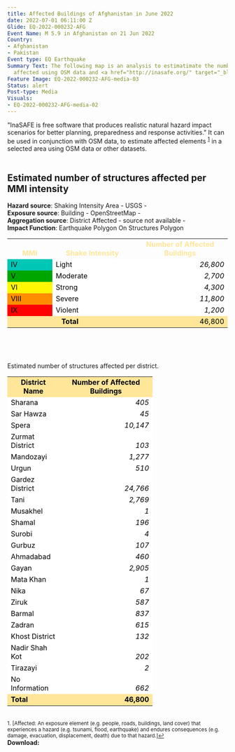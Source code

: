 ```yaml
---
title: Affected Buildings of Afghanistan in June 2022
date: 2022-07-01 06:11:00 Z
Glide: EQ-2022-000232-AFG
Event Name: M 5.9 in Afghanistan on 21 Jun 2022
Country:
- Afghanistan
- Pakistan
Event type: EQ Earthquake
Summary Text: The following map is an analysis to estimatimate the number of structures
  affected using OSM data and <a href="http://inasafe.org/" target="_blank">InaSafe</a>.
Feature Image: EQ-2022-000232-AFG-media-03
Status: alert
Post-type: Media
Visuals:
- EQ-2022-000232-AFG-media-02
---
```


"InaSAFE is free software that produces realistic natural hazard impact scenarios for better planning, preparedness and response activities." It can be used in conjunction with OSM data, to estimate affected elements <sup><a href="#fn1" id="ref1">1</a></sup> in a selected area using OSM data or other datasets.
<br>
<br>
<h2>Estimated number of structures affected per MMI intensity</h2>

<b>Hazard source</b>: Shaking Intensity Area - USGS -<br>
<b>Exposure source</b>: Building - OpenStreetMap -<br>
<b>Aggregation source</b>: District Affected - source not available -<br>
<b>Impact Function</b>: Earthquake Polygon On Structures Polygon<br>

<table border="0" cellspacing="0"><colgroup width="119"></colgroup> <colgroup width="213"></colgroup> <colgroup width="258"></colgroup>
<tbody>
<tr>
<td align="center" valign="bottom" height="19"><strong><span style="color: #FFE699;">MMI</span></strong></td>
<td align="center" valign="bottom"><strong><span style="color: #FFE699;">Shake Intensity</span></strong></td>
<td align="center" valign="bottom"><strong><span style="color: #FFE699;">Number of Affected Buildings</span></strong></td>
</tr>
<tr>
<td align="left" valign="bottom" bgcolor="#00C6B5" height="19"><span style="color: #000000;">IV</span></td>
<td align="left" valign="bottom" bgcolor="#FFFFFF"><span style="color: #000000;">Light</span></td>
<td align="right" valign="bottom" bgcolor="#FFFFFF"><em><span style="color: #000000;">26,800</span></em></td>
</tr>
<tr>
<td align="left" valign="bottom" bgcolor="#00A600" height="19"><span style="color: #000000;">V</span></td>
<td align="left" valign="bottom" bgcolor="#FFFFFF"><span style="color: #000000;">Moderate</span></td>
<td align="right" valign="bottom" bgcolor="#FFFFFF"><em><span style="color: #000000;">2,700</span></em></td>
</tr>
<tr>
<td align="left" valign="bottom" bgcolor="#FFF701" height="19"><span style="color: #000000;">VI</span></td>
<td align="left" valign="bottom" bgcolor="#FFFFFF"><span style="color: #000000;">Strong</span></td>
<td align="right" valign="bottom" bgcolor="#FFFFFF"><em><span style="color: #000000;">4,300</span></em></td>
</tr>
<tr>
<td align="left" valign="bottom" bgcolor="#FF8D01" height="19"><span style="color: #000000;">VIII</span></td>
<td align="left" valign="bottom" bgcolor="#FFFFFF"><span style="color: #000000;">Severe</span></td>
<td align="right" valign="bottom" bgcolor="#FFFFFF"><em><span style="color: #000000;">11,800</span></em></td>
</tr>
<tr>
<td align="left" valign="bottom" bgcolor="#FF0101" height="19"><span style="color: #000000;">IX</span></td>
<td align="left" valign="bottom" bgcolor="#FFFFFF"><span style="color: #000000;">Violent</span></td>
<td align="right" valign="bottom" bgcolor="#FFFFFF"><em><span style="color: #000000;">1,200</span></em></td>
</tr>
<tr>
<td colspan="2" align="center" valign="bottom" bgcolor="#FFE699" height="19"><strong><span style="color: #000000;">Total</span></strong></td>
<td align="right" valign="bottom" bgcolor="#FFE699"><span style="color: #000000;">46,800</span></td>
</tr>
</tbody>
</table>
<p>&nbsp;</p>

 <br>

Estimated number of structures affected per district.

<table border="0" cellspacing="0"><colgroup width="119"></colgroup> <colgroup width="213"></colgroup>
<tbody>
<tr>
<td align="center" valign="bottom" bgcolor="#FFE699" height="19"><strong><span style="color: #000000;">District Name</span></strong></td>
<td align="center" valign="bottom" bgcolor="#FFE699"><strong><span style="color: #000000;">Number of Affected Buildings</span></strong></td>
</tr>
<tr>
<td align="left" valign="bottom" bgcolor="#FFFFFF" height="19"><span style="color: #000000;">Sharana</span></td>
<td align="right" valign="bottom" bgcolor="#FFFFFF"><em><span style="color: #000000;">405</span></em></td>
</tr>
<tr>
<td align="left" valign="bottom" bgcolor="#FFFFFF" height="19"><span style="color: #000000;">Sar Hawza</span></td>
<td align="right" valign="bottom" bgcolor="#FFFFFF"><em><span style="color: #000000;">45</span></em></td>
</tr>
<tr>
<td align="left" valign="bottom" bgcolor="#FFFFFF" height="19"><span style="color: #000000;">Spera</span></td>
<td align="right" valign="bottom" bgcolor="#FFFFFF"><em><span style="color: #000000;">10,147</span></em></td>
</tr>
<tr>
<td align="left" valign="bottom" bgcolor="#FFFFFF" height="19"><span style="color: #000000;">Zurmat District</span></td>
<td align="right" valign="bottom" bgcolor="#FFFFFF"><em><span style="color: #000000;">103</span></em></td>
</tr>
<tr>
<td align="left" valign="bottom" bgcolor="#FFFFFF" height="19"><span style="color: #000000;">Mandozayi</span></td>
<td align="right" valign="bottom" bgcolor="#FFFFFF"><em><span style="color: #000000;">1,277</span></em></td>
</tr>
<tr>
<td align="left" valign="bottom" bgcolor="#FFFFFF" height="19"><span style="color: #000000;">Urgun</span></td>
<td align="right" valign="bottom" bgcolor="#FFFFFF"><em><span style="color: #000000;">510</span></em></td>
</tr>
<tr>
<td align="left" valign="bottom" bgcolor="#FFFFFF" height="19"><span style="color: #000000;">Gardez District</span></td>
<td align="right" valign="bottom" bgcolor="#FFFFFF"><em><span style="color: #000000;">24,766</span></em></td>
</tr>
<tr>
<td align="left" valign="bottom" bgcolor="#FFFFFF" height="19"><span style="color: #000000;">Tani</span></td>
<td align="right" valign="bottom" bgcolor="#FFFFFF"><em><span style="color: #000000;">2,769</span></em></td>
</tr>
<tr>
<td align="left" valign="bottom" bgcolor="#FFFFFF" height="19"><span style="color: #000000;">Musakhel</span></td>
<td align="right" valign="bottom" bgcolor="#FFFFFF"><em><span style="color: #000000;">1</span></em></td>
</tr>
<tr>
<td align="left" valign="bottom" bgcolor="#FFFFFF" height="19"><span style="color: #000000;">Shamal</span></td>
<td align="right" valign="bottom" bgcolor="#FFFFFF"><em><span style="color: #000000;">196</span></em></td>
</tr>
<tr>
<td align="left" valign="bottom" bgcolor="#FFFFFF" height="19"><span style="color: #000000;">Surobi</span></td>
<td align="right" valign="bottom" bgcolor="#FFFFFF"><em><span style="color: #000000;">4</span></em></td>
</tr>
<tr>
<td align="left" valign="bottom" bgcolor="#FFFFFF" height="19"><span style="color: #000000;">Gurbuz</span></td>
<td align="right" valign="bottom" bgcolor="#FFFFFF"><em><span style="color: #000000;">107</span></em></td>
</tr>
<tr>
<td align="left" valign="bottom" bgcolor="#FFFFFF" height="19"><span style="color: #000000;">Ahmadabad</span></td>
<td align="right" valign="bottom" bgcolor="#FFFFFF"><em><span style="color: #000000;">460</span></em></td>
</tr>
<tr>
<td align="left" valign="bottom" bgcolor="#FFFFFF" height="19"><span style="color: #000000;">Gayan</span></td>
<td align="right" valign="bottom" bgcolor="#FFFFFF"><em><span style="color: #000000;">2,905</span></em></td>
</tr>
<tr>
<td align="left" valign="bottom" bgcolor="#FFFFFF" height="19"><span style="color: #000000;">Mata Khan</span></td>
<td align="right" valign="bottom" bgcolor="#FFFFFF"><em><span style="color: #000000;">1</span></em></td>
</tr>
<tr>
<td align="left" valign="bottom" bgcolor="#FFFFFF" height="19"><span style="color: #000000;">Nika</span></td>
<td align="right" valign="bottom" bgcolor="#FFFFFF"><em><span style="color: #000000;">67</span></em></td>
</tr>
<tr>
<td align="left" valign="bottom" bgcolor="#FFFFFF" height="19"><span style="color: #000000;">Ziruk</span></td>
<td align="right" valign="bottom" bgcolor="#FFFFFF"><em><span style="color: #000000;">587</span></em></td>
</tr>
<tr>
<td align="left" valign="bottom" bgcolor="#FFFFFF" height="19"><span style="color: #000000;">Barmal</span></td>
<td align="right" valign="bottom" bgcolor="#FFFFFF"><em><span style="color: #000000;">837</span></em></td>
</tr>
<tr>
<td align="left" valign="bottom" bgcolor="#FFFFFF" height="19"><span style="color: #000000;">Zadran</span></td>
<td align="right" valign="bottom" bgcolor="#FFFFFF"><em><span style="color: #000000;">615</span></em></td>
</tr>
<tr>
<td align="left" valign="bottom" bgcolor="#FFFFFF" height="19"><span style="color: #000000;">Khost District</span></td>
<td align="right" valign="bottom" bgcolor="#FFFFFF"><em><span style="color: #000000;">132</span></em></td>
</tr>
<tr>
<td align="left" valign="bottom" bgcolor="#FFFFFF" height="19"><span style="color: #000000;">Nadir Shah Kot</span></td>
<td align="right" valign="bottom" bgcolor="#FFFFFF"><em><span style="color: #000000;">202</span></em></td>
</tr>
<tr>
<td align="left" valign="bottom" bgcolor="#FFFFFF" height="19"><span style="color: #000000;">Tirazayi</span></td>
<td align="right" valign="bottom" bgcolor="#FFFFFF"><em><span style="color: #000000;">2</span></em></td>
</tr>
<tr>
<td align="left" valign="bottom" bgcolor="#FFFFFF" height="19"><span style="color: #000000;">No Information</span></td>
<td align="right" valign="bottom" bgcolor="#FFFFFF"><em><span style="color: #000000;">662</span></em></td>
</tr>
<tr>
<td align="left" valign="bottom" bgcolor="#FFE699" height="19"><strong><span style="color: #000000;">Total</span></strong></td>
<td align="right" valign="bottom" bgcolor="#FFE699"><strong><span style="color: #000000;">46,800</span></strong></td>
</tr>
</tbody>
</table>
 <br>
<sup id="fn1">1. [Affected: An exposure element (e.g. people, roads, buildings, land
cover) that experiences a hazard (e.g. tsunami, flood, earthquake) and
endures consequences (e.g. damage, evacuation, displacement, death)
due to that hazard.]<a href="#ref1">↩</a></sup>



 <br>
<b>Download:</b>